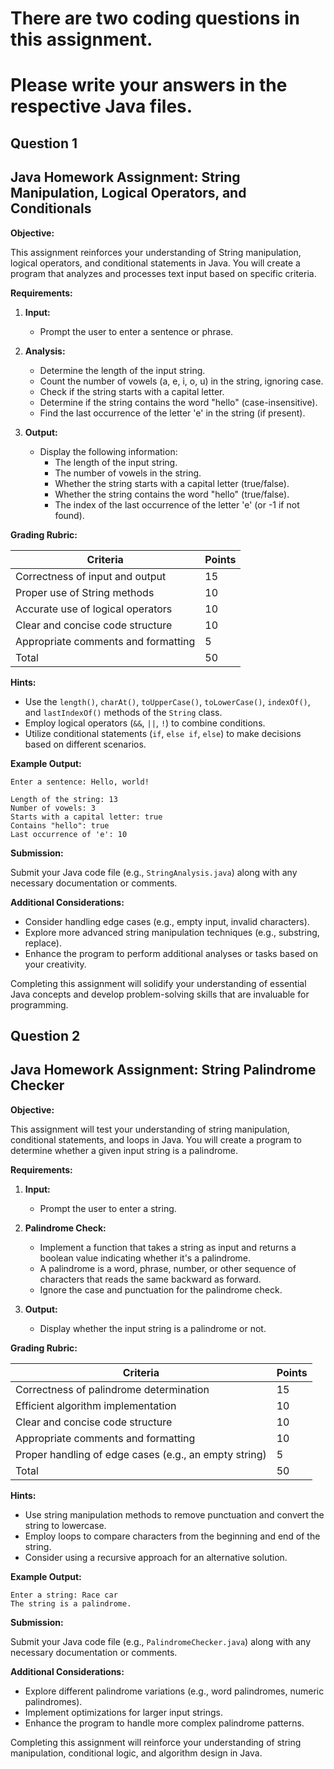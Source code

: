 # There are two coding questions in this assignment.
# Please write your answers in the respective Java files.


## Question 1
## Java Homework Assignment: String Manipulation, Logical Operators, and Conditionals

**Objective:**

This assignment reinforces your understanding of String manipulation, logical operators, and conditional statements in Java. You will create a program that analyzes and processes text input based on specific criteria.

**Requirements:**

1. **Input:**
   - Prompt the user to enter a sentence or phrase.

2. **Analysis:**
   - Determine the length of the input string.
   - Count the number of vowels (a, e, i, o, u) in the string, ignoring case.
   - Check if the string starts with a capital letter.
   - Determine if the string contains the word "hello" (case-insensitive).
   - Find the last occurrence of the letter 'e' in the string (if present).

3. **Output:**
   - Display the following information:
     - The length of the input string.
     - The number of vowels in the string.
     - Whether the string starts with a capital letter (true/false).
     - Whether the string contains the word "hello" (true/false).
     - The index of the last occurrence of the letter 'e' (or -1 if not found).

**Grading Rubric:**

| Criteria | Points |
|---|---|
| Correctness of input and output | 15 |
| Proper use of String methods | 10 |
| Accurate use of logical operators | 10 |
| Clear and concise code structure | 10 |
| Appropriate comments and formatting | 5 |
| Total | 50 |

**Hints:**

- Use the `length()`, `charAt()`, `toUpperCase()`, `toLowerCase()`, `indexOf()`, and `lastIndexOf()` methods of the `String` class.
- Employ logical operators (`&&`, `||`, `!`) to combine conditions.
- Utilize conditional statements (`if`, `else if`, `else`) to make decisions based on different scenarios.

**Example Output:**

```
Enter a sentence: Hello, world!

Length of the string: 13
Number of vowels: 3
Starts with a capital letter: true
Contains "hello": true
Last occurrence of 'e': 10
```

**Submission:**

Submit your Java code file (e.g., `StringAnalysis.java`) along with any necessary documentation or comments.

**Additional Considerations:**

- Consider handling edge cases (e.g., empty input, invalid characters).
- Explore more advanced string manipulation techniques (e.g., substring, replace).
- Enhance the program to perform additional analyses or tasks based on your creativity.

Completing this assignment will solidify your understanding of essential Java concepts and develop problem-solving skills that are invaluable for programming.


## Question 2
## Java Homework Assignment: String Palindrome Checker

**Objective:**

This assignment will test your understanding of string manipulation, conditional statements, and loops in Java. You will create a program to determine whether a given input string is a palindrome.

**Requirements:**

1. **Input:**
   - Prompt the user to enter a string.

2. **Palindrome Check:**
   - Implement a function that takes a string as input and returns a boolean value indicating whether it's a palindrome.
   - A palindrome is a word, phrase, number, or other sequence of characters that reads the same backward as forward.
   - Ignore the case and punctuation for the palindrome check.

3. **Output:**
   - Display whether the input string is a palindrome or not.

**Grading Rubric:**

| Criteria | Points |
|---|---|
| Correctness of palindrome determination | 15 |
| Efficient algorithm implementation | 10 |
| Clear and concise code structure | 10 |
| Appropriate comments and formatting | 10 |
| Proper handling of edge cases (e.g., an empty string) | 5 |
| Total | 50 |

**Hints:**

- Use string manipulation methods to remove punctuation and convert the string to lowercase.
- Employ loops to compare characters from the beginning and end of the string.
- Consider using a recursive approach for an alternative solution.

**Example Output:**

```
Enter a string: Race car
The string is a palindrome.
```

**Submission:**

Submit your Java code file (e.g., `PalindromeChecker.java`) along with any necessary documentation or comments.

**Additional Considerations:**

- Explore different palindrome variations (e.g., word palindromes, numeric palindromes).
- Implement optimizations for larger input strings.
- Enhance the program to handle more complex palindrome patterns.

Completing this assignment will reinforce your understanding of string manipulation, conditional logic, and algorithm design in Java.
